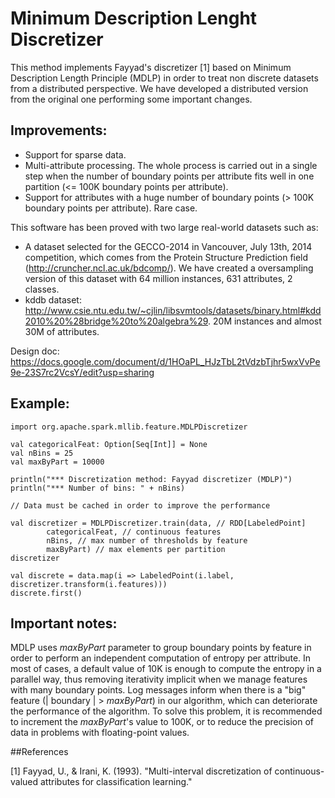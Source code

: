 Minimum Description Lenght Discretizer
========================================

This method implements Fayyad's discretizer [1] based on Minimum Description Length Principle (MDLP) in order to treat non discrete datasets from a distributed perspective. We have developed a distributed version from the original one performing some important changes.

## Improvements:

* Support for sparse data.
* Multi-attribute processing. The whole process is carried out in a single step when the number of boundary points per attribute fits well in one partition (<= 100K boundary points per attribute).
* Support for attributes with a huge number of boundary points (> 100K boundary points per attribute). Rare case.

This software has been proved with two large real-world datasets such as:

* A dataset selected for the GECCO-2014 in Vancouver, July 13th, 2014 competition, which comes from the Protein Structure Prediction field (http://cruncher.ncl.ac.uk/bdcomp/). We have created a oversampling version of this dataset with 64 million instances, 631 attributes, 2 classes.
* kddb dataset: http://www.csie.ntu.edu.tw/~cjlin/libsvmtools/datasets/binary.html#kdd2010%20%28bridge%20to%20algebra%29. 20M instances and almost 30M of attributes.

Design doc: https://docs.google.com/document/d/1HOaPL_HJzTbL2tVdzbTjhr5wxVvPe9e-23S7rc2VcsY/edit?usp=sharing

## Example: 

	import org.apache.spark.mllib.feature.MDLPDiscretizer
	
  	val categoricalFeat: Option[Seq[Int]] = None
	val nBins = 25
	val maxByPart = 10000

	println("*** Discretization method: Fayyad discretizer (MDLP)")
	println("*** Number of bins: " + nBins)

	// Data must be cached in order to improve the performance
	
	val discretizer = MDLPDiscretizer.train(data, // RDD[LabeledPoint]
			categoricalFeat, // continuous features 
			nBins, // max number of thresholds by feature
			maxByPart) // max elements per partition
  	discretizer
		    
	val discrete = data.map(i => LabeledPoint(i.label, discretizer.transform(i.features)))
  	discrete.first()
  	
## Important notes:

MDLP uses *maxByPart* parameter to group boundary points by feature in order to perform an independent computation of entropy per attribute. In most of cases, a default value of 10K is enough to compute the entropy in a parallel way, thus removing iterativity implicit when we manage features with many boundary points. Log messages inform when there is a "big" feature (| boundary | > *maxByPart*) in our algorithm, which can deteriorate the performance of the algorithm. To solve this problem, it is recommended to increment the *maxByPart*'s value to 100K, or to reduce the precision of data in problems with floating-point values. 

##References

[1] Fayyad, U., & Irani, K. (1993).
"Multi-interval discretization of continuous-valued attributes for classification learning."
